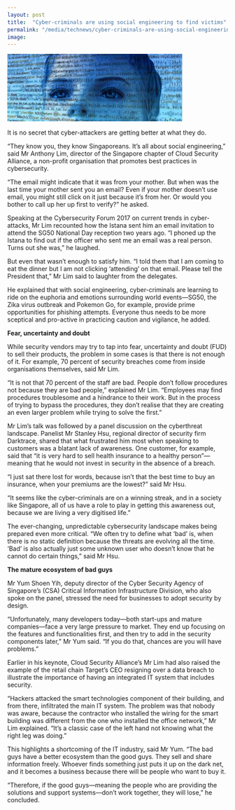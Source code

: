 ```yaml
---
layout: post
title:  "Cyber-criminals are using social engineering to find victims"
permalink: "/media/technews/cyber-criminals-are-using-social-engineering-to-find-victims"
image: 
---
```


![cyber criminals are using social engineering to find victims](/images/technews/cyber-criminals-are-using-social-engineering-to-find-victims-part-1.jpg)

It is no secret that cyber-attackers are getting better at what they do. 

“They know you, they know Singaporeans. It’s all about social engineering,” said Mr Anthony Lim, director of the Singapore chapter of Cloud Security Alliance, a non-profit organisation that promotes best practices in cybersecurity. 

“The email might indicate that it was from your mother. But when was the last time your mother sent you an email? Even if your mother doesn’t use email, you might still click on it just because it’s from her. Or would you bother to call up her up first to verify?” he asked. 

Speaking at the Cybersecurity Forum 2017 on current trends in cyber-attacks, Mr Lim recounted how the Istana sent him an email invitation to attend the SG50 National Day reception two years ago. “I phoned up the Istana to find out if the officer who sent me an email was a real person. Turns out she was,” he laughed. 

But even that wasn’t enough to satisfy him. “I told them that I am coming to eat the dinner but I am not clicking ‘attending’ on that email. Please tell the President that,” Mr Lim said to laughter from the delegates. 

He explained that with social engineering, cyber-criminals are learning to ride on the euphoria and emotions surrounding world events—SG50, the Zika virus outbreak and Pokemon Go, for example, provide prime opportunities for phishing attempts. Everyone thus needs to be more sceptical and pro-active in practicing caution and vigilance, he added.


**Fear, uncertainty and doubt**

While security vendors may try to tap into fear, uncertainty and doubt (FUD) to sell their products, the problem in some cases is that there is not enough of it. For example, 70 percent of security breaches come from inside organisations themselves, said Mr Lim.  

“It is not that 70 percent of the staff are bad. People don’t follow procedures not because they are bad people,” explained Mr Lim. “Employees may find procedures troublesome and a hindrance to their work. But in the process of trying to bypass the procedures, they don’t realise that they are creating an even larger problem while trying to solve the first.” 

Mr Lim’s talk was followed by a panel discussion on the cyberthreat landscape. Panelist Mr Stanley Hsu, regional director of security firm Darktrace, shared that what frustrated him most when speaking to customers was a blatant lack of awareness. One customer, for example, said that “it is very hard to sell health insurance to a healthy person”—meaning that he would not invest in security in the absence of a breach. 

“I just sat there lost for words, because isn’t that the best time to buy an insurance, when your premiums are the lowest?” said Mr Hsu. 

“It seems like the cyber-criminals are on a winning streak, and in a society like Singapore, all of us have a role to play in getting this awareness out, because we are living a very digitised life.”

The ever-changing, unpredictable cybersecurity landscape makes being prepared even more critical. “We often try to define what ‘bad’ is, when there is no static definition because the threats are evolving all the time. ‘Bad’ is also actually just some unknown user who doesn’t know that he cannot do certain things,” said Mr Hsu. 


**The mature ecosystem of bad guys**

Mr Yum Shoen Yih, deputy director of the Cyber Security Agency of Singapore’s (CSA) Critical Information Infrastructure Division, who also spoke on the panel, stressed the need for businesses to adopt security by design. 

“Unfortunately, many developers today—both start-ups and mature companies—face a very large pressure to market. They end up focusing on the features and functionalities first, and then try to add in the security components later,” Mr Yum said. “If you do that, chances are you will have problems.” 

Earlier in his keynote, Cloud Security Alliance’s Mr Lim had also raised the example of the retail chain Target’s CEO resigning over a data breach to illustrate the importance of having an integrated IT system that includes security. 

“Hackers attacked the smart technologies component of their building, and from there, infiltrated the main IT system. The problem was that nobody was aware, because the contractor who installed the wiring for the smart building was different from the one who installed the office network,” Mr Lim explained. “It’s a classic case of the left hand not knowing what the right leg was doing.” 

This highlights a shortcoming of the IT industry, said Mr Yum. “The bad guys have a better ecosystem than the good guys. They sell and share information freely. Whoever finds something just puts it up on the dark net, and it becomes a business because there will be people who want to buy it.

“Therefore, if the good guys—meaning the people who are providing the solutions and support systems—don’t work together, they will lose,” he concluded.

